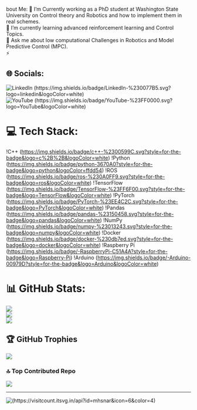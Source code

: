 bout Me:
🔭 I’m Currently working as a PhD student at Washington State University on Control theory and Robotics and how to implement them in real schemes.<br>👯 I’m currently learning advanced reinforcement learning and Control Topics.<br>💬 Ask me about low computational Challenges in Robotics and Model Predictive Control (MPC).<br>⚡️


## 🌐 Socials:
![LinkedIn (https://img.shields.io/badge/LinkedIn-%230077B5.svg?logo=linkedin&logoColor=white)](https://linkedin.com/in/https://www.linkedin.com/in/mohsen-amiri-58663716a/) ![YouTube (https://img.shields.io/badge/YouTube-%23FF0000.svg?logo=YouTube&logoColor=white)](https://youtube.com/@MohsenAmirii) 

# 💻 Tech Stack:
!C++ (https://img.shields.io/badge/c++-%2300599C.svg?style=for-the-badge&logo=c%2B%2B&logoColor=white) !Python (https://img.shields.io/badge/python-3670A0?style=for-the-badge&logo=python&logoColor=ffdd54) !ROS (https://img.shields.io/badge/ros-%230A0FF9.svg?style=for-the-badge&logo=ros&logoColor=white) !TensorFlow (https://img.shields.io/badge/TensorFlow-%23FF6F00.svg?style=for-the-badge&logo=TensorFlow&logoColor=white) !PyTorch (https://img.shields.io/badge/PyTorch-%23EE4C2C.svg?style=for-the-badge&logo=PyTorch&logoColor=white) !Pandas (https://img.shields.io/badge/pandas-%23150458.svg?style=for-the-badge&logo=pandas&logoColor=white) !NumPy (https://img.shields.io/badge/numpy-%23013243.svg?style=for-the-badge&logo=numpy&logoColor=white) !Docker (https://img.shields.io/badge/docker-%230db7ed.svg?style=for-the-badge&logo=docker&logoColor=white) !Raspberry Pi (https://img.shields.io/badge/-RaspberryPi-C51A4A?style=for-the-badge&logo=Raspberry-Pi) !Arduino (https://img.shields.io/badge/-Arduino-00979D?style=for-the-badge&logo=Arduino&logoColor=white)
# 📊 GitHub Stats:
![](https://github-readme-stats.vercel.app/api?username=mhsnar&theme=dark&hide_border=false&include_all_commits=true&count_private=true)<br/>
![](https://github-readme-streak-stats.herokuapp.com/?user=mhsnar&theme=dark&hide_border=false)<br/>
![](https://github-readme-stats.vercel.app/api/top-langs/?username=mhsnar&theme=dark&hide_border=false&include_all_commits=true&count_private=true&layout=compact)

## 🏆 GitHub Trophies
![](https://github-profile-trophy.vercel.app/?username=mhsnar&theme=flat&no-frame=true&no-bg=true&margin-w=4)

### 🔝 Top Contributed Repo
![](https://github-contributor-stats.vercel.app/api?username=mhsnar&limit=5&theme=dark&combine_all_yearly_contributions=true)



---
![ (https://visitcount.itsvg.in/api?id=mhsnar&icon=6&color=4)](https://visitcount.itsvg.in)

<!-- Proudly created with GPRM ( https://gprm.itsvg.in ) -->
